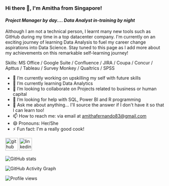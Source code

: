 ### Hi there 👋, I'm Amitha from Singapore!
#### *Project Manager by day.... Data Analyst in-training by night*

Although I am not a technical person, I learnt many new tools such as GitHub during my time in a top datacenter company. I'm currently on an exciting journey of learning Data Analysis to fuel my career change aspirations into Data Science. Stay tuned to this page as I add more about my achievements on this remarkable self-learning journey!

Skills: MS Office / Google Suite / Confluence / JIRA / Coupa / Concur / Apttus / Tableau / Survey Monkey / Qualtrics / SPSS

- 🔭 I’m currently working on upskilling my self with future skills 
- 🌱 I’m currently learning Data Analytics 
- 👯 I’m looking to collaborate on Projects related to business or human capital 
- 🤔 I’m looking for help with SQL, Power BI and R programming 
- 💬 Ask me about anything... I'll source the answer if I don't have it so that I can learn too! 
- 📫 How to reach me: via email at amithafernando83@gmail.com 
- 😄 Pronouns: Her/She 
- ⚡ Fun fact: I'm a really good cook! 


[<img src='https://cdn.jsdelivr.net/npm/simple-icons@3.0.1/icons/github.svg' alt='github' height='40'>](https://github.com/AmithaFernando83)  [<img src='https://cdn.jsdelivr.net/npm/simple-icons@3.0.1/icons/linkedin.svg' alt='linkedin' height='40'>](https://www.linkedin.com/in/amitha-fernando-6066bba8/)  

![GitHub stats](https://github-readme-stats.vercel.app/api?username=AmithaFernando83&show_icons=true)  

![GitHub Activity Graph](https://activity-graph.herokuapp.com/graph?username=AmithaFernando83)  

![Profile views](https://gpvc.arturio.dev/AmithaFernando83)  
